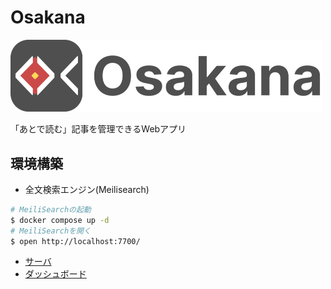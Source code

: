 # Osakana

<img src="./images/logo.png" width="500">

「あとで読む」記事を管理できるWebアプリ

## 環境構築

- 全文検索エンジン(Meilisearch)

```bash
# MeiliSearchの起動
$ docker compose up -d
# MeiliSearchを開く
$ open http://localhost:7700/
```

- [サーバ](./server/README.md)
- [ダッシュボード](./dashboard/README.md)
